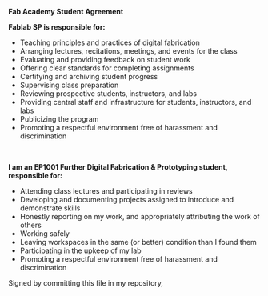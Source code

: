 **Fab Academy Student Agreement**

**Fablab SP is responsible for:**

- Teaching principles and practices of digital fabrication
- Arranging lectures, recitations, meetings, and events for the class
- Evaluating and providing feedback on student work
- Offering clear standards for completing assignments
- Certifying and archiving student progress
- Supervising class preparation
- Reviewing prospective students, instructors, and labs
- Providing central staff and infrastructure for students, instructors, and labs
- Publicizing the program
- Promoting a respectful environment free of harassment and discrimination

<br>

**I am an EP1001 Further Digital Fabrication & Prototyping student, responsible for:**


- Attending class lectures and participating in reviews
- Developing and documenting projects assigned to introduce and demonstrate skills
- Honestly reporting on my work, and appropriately attributing the work of others
- Working safely
- Leaving workspaces in the same (or better) condition than I found them
- Participating in the upkeep of my lab
- Promoting a respectful environment free of harassment and discrimination

Signed by committing this file in my repository,
